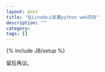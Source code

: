 ```yaml
---
layout: post
title: "在Linode上部署python web项目"
description: ""
category: 
tags: []
---
```

{% include JB/setup %}

留后再议。
